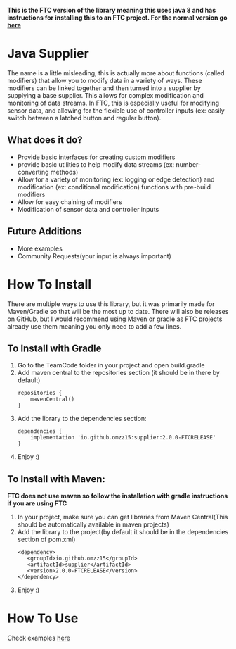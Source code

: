 **This is the FTC version of the library meaning this uses java 8 and has instructions for installing this to an FTC project. For the normal version go [here](https://github.com/omzz15/Supplier)**

# Java Supplier
The name is a little misleading, this is actually more about functions (called modifiers) that allow you to modify data in a variety of ways. These modifiers can be linked together and then turned into a supplier by supplying a base supplier. This allows for complex modification and monitoring of data streams. In FTC, this is especially useful for modifying sensor data, and allowing for the flexible use of controller inputs (ex: easily switch between a latched button and regular button). 

## What does it do?
- Provide basic interfaces for creating custom modifiers
- provide basic utilities to help modify data streams (ex: number-converting methods)
- Allow for a variety of monitoring (ex: logging or edge detection) and modification (ex: conditional modification) functions with pre-build modifiers
- Allow for easy chaining of modifiers
- Modification of sensor data and controller inputs

## Future Additions
- More examples
- Community Requests(your input is always important)

# How To Install
There are multiple ways to use this library, but it was primarily made for Maven/Gradle so that will be the most up to date. There will also be releases on GitHub, but I would recommend using Maven or gradle as FTC projects already use them meaning you only need to add a few lines.

## To Install with Gradle
1. Go to the TeamCode folder in your project and open build.gradle 
2. Add maven central to the repositories section (it should be in there by default)
    ```
    repositories {
        mavenCentral()
    }
    ```
3. Add the library to the dependencies section:
    ```
    dependencies {
        implementation 'io.github.omzz15:supplier:2.0.0-FTCRELEASE'
    }
    ```
4. Enjoy :)

## To Install with Maven:
**FTC does not use maven so follow the installation with gradle instructions if you are using FTC**
1. In your project, make sure you can get libraries from Maven Central(This should be automatically available in maven projects)
2. Add the library to the project(by default it should be in the dependencies section of pom.xml)
   ```
   <dependency>
      <groupId>io.github.omzz15</groupId>
      <artifactId>supplier</artifactId>
      <version>2.0.0-FTCRELEASE</version>
   </dependency>
   ```
3. Enjoy :)

# How To Use
Check examples [here](./src/test/java/examples)
